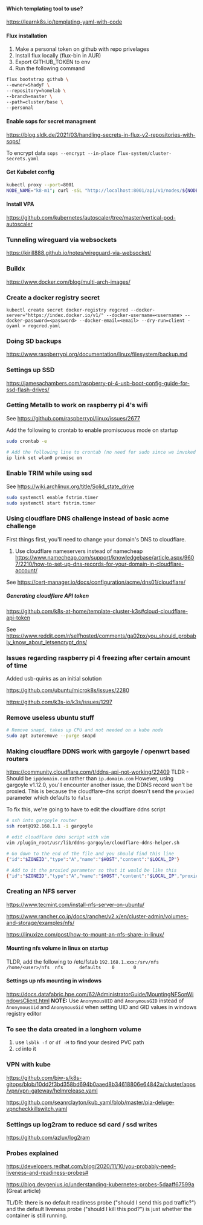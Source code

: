 #### Which templating tool to use?

https://learnk8s.io/templating-yaml-with-code

#### Flux installation

1. Make a personal token on github with repo privelages
2. Install flux locally (flux-bin in AUR)
3. Export GITHUB_TOKEN to env
4. Run the following command

```bash
flux bootstrap github \                                                                                                                                                                                  
--owner=ShadyF \
--repository=homelab \
--branch=master \
--path=cluster/base \
--personal
```

#### Enable sops for secret managment

https://blog.sldk.de/2021/03/handling-secrets-in-flux-v2-repositories-with-sops/

To encrypt data
`sops --encrypt --in-place flux-system/cluster-secrets.yaml`

#### Get Kubelet config

```bash
kubectl proxy --port=8001
NODE_NAME="k8-m1"; curl -sSL "http://localhost:8001/api/v1/nodes/${NODE_NAME}/proxy/configz" | jq '.kubeletconfig|.kind="KubeletConfiguration"|.apiVersion="kubelet.config.k8s.io/v1beta1"' > kubelet_configz_${NODE_NAME}
```

#### Install VPA

https://github.com/kubernetes/autoscaler/tree/master/vertical-pod-autoscaler

### Tunneling wireguard via websockets

https://kirill888.github.io/notes/wireguard-via-websocket/

### Buildx

https://www.docker.com/blog/multi-arch-images/

### Create a docker registry secret

`kubectl create secret docker-registry regcred --docker-server="https://index.docker.io/v1/" --docker-username=<username> --docker-password=<password> --docker-email=<email> --dry-run=client -oyaml > regcred.yaml`

### Doing SD backups

https://www.raspberrypi.org/documentation/linux/filesystem/backup.md

### Settings up SSD

https://jamesachambers.com/raspberry-pi-4-usb-boot-config-guide-for-ssd-flash-drives/

### Getting Metallb to work on raspberry pi 4's wifi

See https://github.com/raspberrypi/linux/issues/2677

Add the following to crontab to enable promiscuous mode on startup

```bash
sudo crontab -e

# Add the following line to crontab (no need for sudo since we invoked crontab with sudo)
ip link set wlan0 promisc on
```

### Enable TRIM while using ssd

See https://wiki.archlinux.org/title/Solid_state_drive

```bash
sudo systemctl enable fstrim.timer
sudo systemctl start fstrim.timer
```

### Using cloudflare DNS challenge instead of basic acme challenge

First things first, you'll need to change your domain's DNS to cloudflare.

1. Use cloudflare nameservers instead of
   namecheap https://www.namecheap.com/support/knowledgebase/article.aspx/9607/2210/how-to-set-up-dns-records-for-your-domain-in-cloudflare-account/

See https://cert-manager.io/docs/configuration/acme/dns01/cloudflare/

##### Generating cloudflare API token

https://github.com/k8s-at-home/template-cluster-k3s#cloud-cloudflare-api-token

See https://www.reddit.com/r/selfhosted/comments/ga02px/you_should_probably_know_about_letsencrypt_dns/

### Issues regarding raspberry pi 4 freezing after certain amount of time

Added usb-quirks as an initial solution

https://github.com/ubuntu/microk8s/issues/2280

https://github.com/k3s-io/k3s/issues/1297

### Remove useless ubuntu stuff

```bash
# Remove snapd, takes up CPU and not needed on a kube node
sudo apt autoremove --purge snapd
```

### Making cloudflare DDNS work with gargoyle / openwrt based routers

https://community.cloudflare.com/t/ddns-api-not-working/22409
TLDR - Should be `ip@domain.com` rather than `ip.domain.com`
However, using gargoyle v1.12.0, you'll encounter another issue, the DDNS record won't be proxied. This is because the
cloudflare-dns script doesn't send the `proxied` parameter which defaults to `false`

To fix this, we're going to have to edit the cloudflare ddns script

```bash
# ssh into gargoyle router
ssh root@192.168.1.1 -i gargoyle

# edit cloudflare ddns script with vim
vim /plugin_root/usr/lib/ddns-gargoyle/cloudflare-ddns-helper.sh

# Go down to the end of the file and you should find this line
{"id":"$ZONEID","type":"A","name":"$HOST","content":"$LOCAL_IP"}

# Add to it the proxied parameter so that it would be like this 
{"id":"$ZONEID","type":"A","name":"$HOST","content":"$LOCAL_IP","proxied":true}
```

### Creating an NFS server

https://www.tecmint.com/install-nfs-server-on-ubuntu/

https://www.rancher.co.jp/docs/rancher/v2.x/en/cluster-admin/volumes-and-storage/examples/nfs/

https://linuxize.com/post/how-to-mount-an-nfs-share-in-linux/

#### Mounting nfs volume in linux on startup

TLDR, add the following to /etc/fstab
`192.168.1.xxx:/srv/nfs /home/<user>/nfs  nfs      defaults    0       0`

#### Settings up nfs mounting in windows

https://docs.datafabric.hpe.com/62/AdministratorGuide/MountingNFSonWindowsClient.html
**NOTE:** Use `AnonymousUID` and `AnonymousGID` instead of `AnonymousUid` and `AnonymousGid` when setting UID and GID
values in windows registry editor

### To see the data created in a longhorn volume

1. use `lsblk -f` or `df -H` to find your desired PVC path
2. `cd` into it

### VPN with kube

https://github.com/bjw-s/k8s-gitops/blob/10dd2f3bd358bd694b0aaed8b34618806e64842a/cluster/apps/vpn/vpn-gateway/helmrelease.yaml

https://github.com/seanrclayton/kub_yaml/blob/master/pia-deluge-vpncheckkillswitch.yaml

### Settings up log2ram to reduce sd card / ssd writes

https://github.com/azlux/log2ram

### Probes explained

https://developers.redhat.com/blog/2020/11/10/you-probably-need-liveness-and-readiness-probes#

https://blog.devgenius.io/understanding-kubernetes-probes-5daaff67599a (Great article)

TL/DR: there is no default readiness probe ("should I send this pod traffic?") and the default liveness probe ("should I
kill this pod?") is just whether the container is still running.
